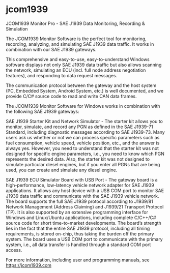 # jcom1939
JCOM1939 Monitor Pro - SAE J1939 Data Monitoring, Recording &amp; Simulation

The JCOM1939 Monitor Software is the perfect tool for monitoring, recording, analyzing, and simulating SAE J1939 data traffic. It works in combination with our SAE J1939 gateways.

This comprehensive and easy-to-use, easy-to-understand Windows software displays not only SAE J1939 data traffic but also allows scanning the network, simulating an ECU (incl. full node address negotiation features), and responding to data request messages.

The communication protocol between the gateway and the host system (PC, Embedded System, Android System, etc.) is well documented, and we provide C/C# source code to read and write CAN data frames.

The JCOM1939 Monitor Software for Windows works in combination with the following SAE J1939 gateways:

SAE J1939 Starter Kit and Network Simulator - 
The starter kit allows you to monitor, simulate, and record any PGN as defined in the SAE J1939-71 Standard, including diagnostic messages according to SAE J1939-73. Many users ask us whether or not we can process specific parameters such as fuel consumption, vehicle speed, vehicle position, etc., and the answer is always yes. However, you need to understand that the starter kit was not designed for specific engine parameters, i.e., you need to know which PGN represents the desired data. Also, the starter kit was not designed to simulate particular diesel engines, but if you enter all PGNs that are being used, you can create and simulate any diesel engine.

SAE J1939 ECU Simulator Board with USB Port  - 
The gateway board is a high-performance, low-latency vehicle network adapter for SAE J1939 applications. It allows any host device with a USB COM port to monitor SAE J1939 data traffic and communicate with the SAE J1939 vehicle network.
The board supports the full SAE J1939 protocol according to J1939/81 Network Management (Address Claiming) and J1939/21 Transport Protocol (TP). It is also supported by an extensive programming interface for Windows and Linux/Ubuntu applications, including complete C/C++/C# source code for short time-to-market developments.
The board’s strength lies in the fact that the entire SAE J1939 protocol, including all timing requirements, is stored on-chip, thus taking the burden off the primary system. The board uses a USB COM port to communicate with the primary system, i.e., all data transfer is handled through a standard COM port access.

For more information, including user and programming manuals, see https://jcom1939.com
